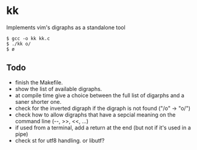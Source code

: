 # kk

Implements vim's digraphs as a standalone tool

    $ gcc -o kk kk.c
    $ ./kk o/
    $ ø

## Todo

- finish the Makefile.
- show the list of available digraphs.
- at compile time give a choice between the full list of digarphs and a saner shorter one.
- check for the inverted digraph if the digraph is not found ("/o" -> "o/")
- check how to allow digraphs that have a sepcial meaning on the command line (--, >>, <<, ...)
- if used from a terminal, add a return at the end (but not if it's used in a pipe)
- check st for utf8 handling. or libutf?

